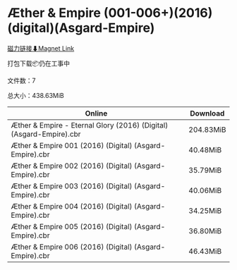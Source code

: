 # Æther & Empire (001-006+)(2016)(digital)(Asgard-Empire)

[磁力链接⬇Magnet Link](magnet:?xt=urn:btih:b00f8d5d24c7d79a29cd20d4122265b05c2d7a02&dn=%C3%86ther%20%26%20Empire%20%28001-006%2B%29%282016%29%28digital%29%28Asgard-Empire%29)

打包下载📦仍在工事中

文件数：7

总大小：438.63MiB

Online | Download
--- | ---
Æther & Empire - Eternal Glory (2016) (Digital) (Asgard-Empire).cbr | 204.83MiB
Æther & Empire 001 (2016) (Digital) (Asgard-Empire).cbr | 40.48MiB
Æther & Empire 002 (2016) (Digital) (Asgard-Empire).cbr | 35.79MiB
Æther & Empire 003 (2016) (Digital) (Asgard-Empire).cbr | 40.06MiB
Æther & Empire 004 (2016) (Digital) (Asgard-Empire).cbr | 34.25MiB
Æther & Empire 005 (2016) (Digital) (Asgard-Empire).cbr | 36.80MiB
Æther & Empire 006 (2016) (Digital) (Asgard-Empire).cbr | 46.43MiB